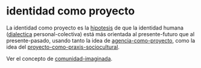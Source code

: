 # identidad como proyecto

La identidad como proyecto es la [hipotesis](hipotesis.md) de que la identidad humana ([dialectica](dialectica.md) personal-colectiva) está más orientada al presente-futuro que al presente-pasado, usando tanto la idea de  [agencia-como-proyecto](agencia-como-proyecto.md), como la idea del [proyecto-como-praxis-sociocultural](proyecto-como-praxis-sociocultural.md).

Ver el concepto de [comunidad-imaginada](comunidad-imaginada.md).
